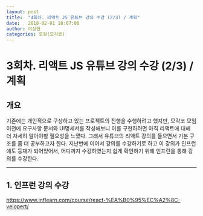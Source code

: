 ```yaml
---
layout: post
title:  "4회차. 리액트 JS 유튜브 강의 수강 (2/3) / 계획"
date:   2018-02-01 18:07:00
author: 이상현
categories: 로컬(모각코)
---
```


# 3회차. 리액트 JS 유튜브 강의 수강 (2/3) / 계획

## 개요

기존에는 개인적으로 구상하고 있는 프로젝트의 진행을 수행하려고 했지만, 모각코 모임이전에 요구사항 문서와 UI명세서를 작성해보니 이를 구현하려면 아직 리액트에 대해 더 자세히 알아야할 필요성을 느꼈다. 그래서 유튜브의 리액트 강의를 들으면서 기본 구조를 좀 더 공부하고자 한다. 지난번에 이어서 강의를 수강하기로 하고 이 강의가 인프런에도 등재가 되어있어서, 어디까지 수강하였는지 쉽게 확인하기 위해 인프런을 통해 강의를 수강한다.

---

## 1. 인프런 강의 수강
https://www.inflearn.com/course/react-%EA%B0%95%EC%A2%8C-velopert/
